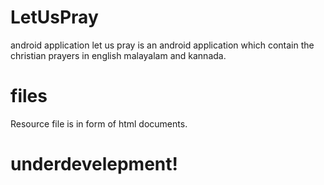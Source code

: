 # LetUsPray
 android application
 let us pray is an android application which contain the christian prayers in english malayalam and kannada.
 # files 
Resource file is in form of html documents.

# underdevelepment! 

